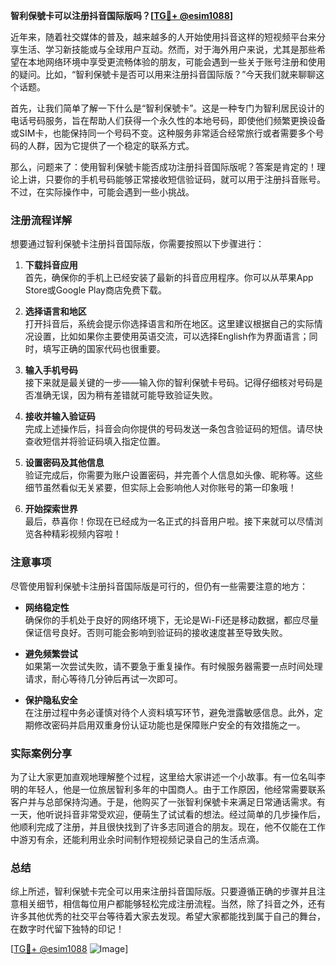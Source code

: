 **智利保號卡可以注册抖音国际版吗？[[TG💪+ @esim1088](https://t.me/s/esim1088)]**

近年来，随着社交媒体的普及，越来越多的人开始使用抖音这样的短视频平台来分享生活、学习新技能或与全球用户互动。然而，对于海外用户来说，尤其是那些希望在本地网络环境中享受更流畅体验的朋友，可能会遇到一些关于账号注册和使用的疑问。比如，“智利保號卡是否可以用来注册抖音国际版？”今天我们就来聊聊这个话题。

首先，让我们简单了解一下什么是“智利保號卡”。这是一种专门为智利居民设计的电话号码服务，旨在帮助人们获得一个永久性的本地号码，即使他们频繁更换设备或SIM卡，也能保持同一个号码不变。这种服务非常适合经常旅行或者需要多个号码的人群，因为它提供了一个稳定的联系方式。

那么，问题来了：使用智利保號卡能否成功注册抖音国际版呢？答案是肯定的！理论上讲，只要你的手机号码能够正常接收短信验证码，就可以用于注册抖音账号。不过，在实际操作中，可能会遇到一些小挑战。

### 注册流程详解

想要通过智利保號卡注册抖音国际版，你需要按照以下步骤进行：

1. **下载抖音应用**  
   首先，确保你的手机上已经安装了最新的抖音应用程序。你可以从苹果App Store或Google Play商店免费下载。

2. **选择语言和地区**  
   打开抖音后，系统会提示你选择语言和所在地区。这里建议根据自己的实际情况设置，比如如果你主要使用英语交流，可以选择English作为界面语言；同时，填写正确的国家代码也很重要。

3. **输入手机号码**  
   接下来就是最关键的一步——输入你的智利保號卡号码。记得仔细核对号码是否准确无误，因为稍有差错就可能导致验证失败。

4. **接收并输入验证码**  
   完成上述操作后，抖音会向你提供的号码发送一条包含验证码的短信。请尽快查收短信并将验证码填入指定位置。

5. **设置密码及其他信息**  
   验证完成后，你需要为账户设置密码，并完善个人信息如头像、昵称等。这些细节虽然看似无关紧要，但实际上会影响他人对你账号的第一印象哦！

6. **开始探索世界**  
   最后，恭喜你！你现在已经成为一名正式的抖音用户啦。接下来就可以尽情浏览各种精彩视频内容啦！

### 注意事项

尽管使用智利保號卡注册抖音国际版是可行的，但仍有一些需要注意的地方：

- **网络稳定性**  
  确保你的手机处于良好的网络环境下，无论是Wi-Fi还是移动数据，都应尽量保证信号良好。否则可能会影响到验证码的接收速度甚至导致失败。

- **避免频繁尝试**  
  如果第一次尝试失败，请不要急于重复操作。有时候服务器需要一点时间处理请求，耐心等待几分钟后再试一次即可。

- **保护隐私安全**  
  在注册过程中务必谨慎对待个人资料填写环节，避免泄露敏感信息。此外，定期修改密码并启用双重身份认证功能也是保障账户安全的有效措施之一。

### 实际案例分享

为了让大家更加直观地理解整个过程，这里给大家讲述一个小故事。有一位名叫李明的年轻人，他是一位旅居智利多年的中国商人。由于工作原因，他经常需要联系客户并与总部保持沟通。于是，他购买了一张智利保號卡来满足日常通话需求。有一天，他听说抖音非常受欢迎，便萌生了试试看的想法。经过简单的几步操作后，他顺利完成了注册，并且很快找到了许多志同道合的朋友。现在，他不仅能在工作中游刃有余，还能利用业余时间制作短视频记录自己的生活点滴。

### 总结

综上所述，智利保號卡完全可以用来注册抖音国际版。只要遵循正确的步骤并且注意相关细节，相信每位用户都能够轻松完成注册流程。当然，除了抖音之外，还有许多其他优秀的社交平台等待着大家去发现。希望大家都能找到属于自己的舞台，在数字时代留下独特的印记！

[[TG💪+ @esim1088](https://t.me/s/esim1088) ![Image](https://i.postimg.cc/4NQfJmqS/Snipaste-2025-05-13-00-14-12.png)]